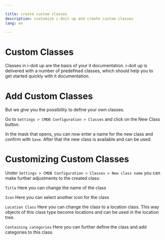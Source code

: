 ```yaml
---

title: create custom classes
description: customize i-doit up and create custom classes
lang: en

---
```


# Custom Classes
Classes in i-doit up are the basis of your it documentation. i-doit up is delivered with a number of predefined classes, which should help you to get started quickly with it documentation.

# Add Custom Classes
But we give you the possibility to define your own classes.

Go to `Settings > CMDB Configuration > Classes` and click on the New Class button.

In the mask that opens, you can now enter a name for the new class and confirm with `Save`.
After that the new class is available and can be used.

# Customizing Custom Classes
Under `Settings > CMDB Configuration > Classes > New class name` you can make further adjustments to the created class:

`Title`
Here you can change the name of the class

`Icon`
Here you can select another icon for the class

`Location Class`
Here you can change the class to a location class. This way objects of this class type become locations and can be used in the location tree.

`Containing categories`
Here you can further define the class and add categories to this class.
